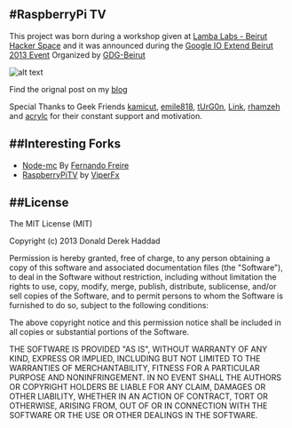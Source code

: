 #RaspberryPi TV
---------------
This project was born during a workshop given at [Lamba Labs - Beirut Hacker Space](http://lambalabs.org/) and it was announced during the [Google IO Extend Beirut 2013 Event](https://plus.google.com/u/0/events/cp2togh80nq76q6p301ed3vkodo) Organized by [GDG-Beirut](https://plus.google.com/u/0/102062106640051908932)

![alt text](http://blog.donaldderek.com/wp-content/uploads/2013/06/front_end_raspberry_pi_tv.png "RaspberryPi TV")

Find the orignal post on my [blog](http://blog.donaldderek.com/2013/06/build-your-own-google-tv-using-raspberrypi-nodejs-and-socket-io/)

Special Thanks to Geek Friends [kamicut](https://github.com/kamicut), [emile818](https://github.com/emile818), [tUrG0n](https://github.com/tUrG0n), [Link](https://github.com/Link-), [rhamzeh](https://github.com/rhamzeh) and [acrylc](https://github.com/acrylc) for their constant support and motivation.

##Interesting Forks
-------------------
* [Node-mc](https://github.com/dogonthehorizon/node-mc) By [Fernando Freire](https://github.com/dogonthehorizon/)
* [RaspberryPiTV](https://github.com/viperfx/RaspberryPiTV) by [ViperFx](https://github.com/viperfx)

##License
----------

The MIT License (MIT)

Copyright (c) 2013 Donald Derek Haddad 

Permission is hereby granted, free of charge, to any person obtaining a copy
of this software and associated documentation files (the "Software"), to deal
in the Software without restriction, including without limitation the rights
to use, copy, modify, merge, publish, distribute, sublicense, and/or sell
copies of the Software, and to permit persons to whom the Software is
furnished to do so, subject to the following conditions:

The above copyright notice and this permission notice shall be included in
all copies or substantial portions of the Software.

THE SOFTWARE IS PROVIDED "AS IS", WITHOUT WARRANTY OF ANY KIND, EXPRESS OR
IMPLIED, INCLUDING BUT NOT LIMITED TO THE WARRANTIES OF MERCHANTABILITY,
FITNESS FOR A PARTICULAR PURPOSE AND NONINFRINGEMENT. IN NO EVENT SHALL THE
AUTHORS OR COPYRIGHT HOLDERS BE LIABLE FOR ANY CLAIM, DAMAGES OR OTHER
LIABILITY, WHETHER IN AN ACTION OF CONTRACT, TORT OR OTHERWISE, ARISING FROM,
OUT OF OR IN CONNECTION WITH THE SOFTWARE OR THE USE OR OTHER DEALINGS IN
THE SOFTWARE.
